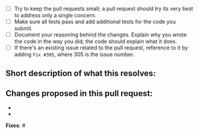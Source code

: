 - [ ] Try to keep the pull requests small; a pull request should try its very best to address only a single concern.
- [ ] Make sure all tests pass and add additional tests for the code you submit.
- [ ] Document your reasoning behind the changes. Explain why you wrote the code in the way you did; the code should explain what it does.
- [ ] If there's an existing issue related to the pull request, reference to it by adding `Fix #305`, where 305 is the issue number.

## Short description of what this resolves:



## Changes proposed in this pull request:

-
-

**Fixes**: #